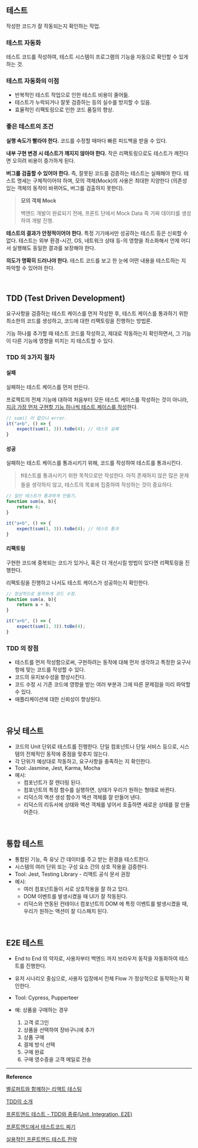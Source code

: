 ## 테스트

작성한 코드가 잘 작동되는지 확인하는 작업.



### 테스트 자동화

테스트 코드를 작성하여, 테스트 시스템이 프로그램의 기능을 자동으로 확인할 수 있게 하는 것.



### 테스트 자동화의 이점

- 반복적인 테스트 작업으로 인한 테스트 비용이 줄어듦.
- 테스트가 누락되거나 잘못 검증하는 등의 실수를 방지할 수 있음.
- 효율적인 리팩토링으로 인한 코드 품질의 향상.



### 좋은 테스트의 조건

**실행 속도가 빨라야 한다.** 코드를 수정할 때마다 빠른 피드백을 받을 수 있다.

**내부 구현 변경 시 테스트가 깨지지 않아야 한다.** 작은 리팩토링으로도 테스트가 깨진다면 오히려 비용이 증가하게 된다.

**버그를 검출할 수 있어야 한다.** 즉, 잘못된 코드를 검증하는 테스트는 실패해야 한다. 테스트 명세는 구체적이어야 하며, 모의 객체(Mock)의 사용은 최대한 지양한다 (의존성 있는 객체의 동작이 바뀌어도, 버그를 검출하지 못한다).

> **모의 객체 Mock**
>
> 백엔드 개발이 완료되기 전에, 프론트 단에서 Mock Data 즉 가짜 데이터를 생성하여 개발 진행.

**테스트의 결과가 안정적이어야 한다.** 특정 기기에서만 성공하는 테스트 등은 신뢰할 수 없다. 테스트는 외부 환경-시간, OS, 네트워크 상태 등-의 영향을 최소화해서 언제 어디서 실행해도 동일한 결과를 보장해야 한다. 

**의도가 명확히 드러나야 한다.** 테스트 코드를 보고 한 눈에 어떤 내용을 테스트하는 지 파악할 수 있어야 한다.



<br/>

## TDD (Test Driven Development)

요구사항을 검증하는 테스트 케이스를 먼저 작성한 후, 테스트 케이스를 통과하기 위한 최소한의 코드를 생성하고, 코드에 대한 리팩토링을 진행하는 방법론.

기능 하나를 추가할 때 테스트 코드를 작성하고, 제대로 작동하는지 확인하면서, 그 기능이 다른 기능에 영향을 미치는 지 테스트할 수 있다.



### TDD 의 3가지 절차

#### 실패

실패하는 테스트 케이스를 먼저 만든다. 

프로젝트의 전체 기능에 대하여 처음부터 모든 테스트 케이스를 작성하는 것이 아니라, <u>지금 가장 먼저 구현할 기능 하나씩 테스트 케이스를 작성</u>한다.

```javascript
// sum() 이 없으니 error.
it("a+b", () => {
    expect(sum(1, 3)).toBe(4); // 테스트 실패
}
```



#### 성공

실패하는 테스트 케이스를 통과시키기 위해, 코드를 작성하여 테스트를 통과시킨다.

> ❗️테스트를 통과시키기 위한 목적으로만 작성한다. 아직 존재하지 않은 많은 문제들을 생각하지 않고, 테스트의 목표에 집중하여 작성하는 것이 중요하다.

```javascript
// 일단 테스트가 통과하게 만들기.
function sum(a, b){
    return 4;
}

it("a+b", () => {
    expect(sum(1, 3)).toBe(4); // 테스트 통과
}
```



#### 리팩토링

구현한 코드에 중복되는 코드가 있거나, 혹은 더 개선시킬 방법이 있다면 리팩토링을 진행한다.

리팩토링을 진행하고 나서도 테스트 케이스가 성공하는지 확인한다.

```javascript
// 정상적으로 동작하게 코드 수정.
function sum(a, b){
    return a + b;
}

it("a+b", () => {
    expect(sum(1, 3)).toBe(4);
}
```





### TDD 의 장점

- 테스트를 먼저 작성함으로써, 구현하려는 동작에 대해 먼저 생각하고 특정한 요구사항에 맞는 코드를 작성할 수 있다.
- 코드의 유지보수성을 향상시킨다.
- 코드 수정 시 기존 코드에 영향을 받는 여러 부분과 그에 따른 문제점을 미리 파악할 수 있다.
- 애플리케이션에 대한 신뢰성이 향상된다.



<br/>

## 유닛 테스트

- 코드의 Unit 단위로 테스트를 진행한다. 단일 컴포넌트나 단일 서비스 등으로, 시스템의 전체적인 동작에 중점을 맞추지 않는다.
- 각 단위가 예상대로 작동하고, 요구사항을 충족하는 지 확인한다.
- Tool: Jasmine, Jest, Karma, Mocha
- 예시: 
  - 컴포넌트가 잘 렌더링 된다.
  - 컴포넌트의 특정 함수를 실행하면, 상태가 우리가 원하는 형태로 바뀐다.
  - 리덕스의 액션 생성 함수가 액션 객체를 잘 만들어 낸다.
  - 리덕스의 리듀서에 상태와 액션 객체를 넣어서 호출하면 새로운 상태를 잘 만들어준다.


<br/>

## 통합 테스트

- 통합된 기능, 즉 유닛 간 데이터를 주고 받는 환경을 테스트한다.
- 시스템의 여러 단위 또는 구성 요소 간의 상호 작용을 검증한다.
- Tool: Jest, Testing Library - 리액트 공식 문서 권장
- 예시:
  - 여러 컴포넌트들이 서로 상호작용을 잘 하고 있다.
  - DOM 이벤트를 발생시켰을 때 UI가 잘 작동된다.
  - 리덕스와 연동된 컨테이너 컴포넌트의 DOM 에 특정 이벤트를 발생시켰을 때, 우리가 원하는 액션이 잘 디스패치 된다. 


<br/>

## E2E 테스트

- End to End 의 약자로, 사용자부터 백엔드 까지 브라우저 동작을 자동화하여 테스트를 진행한다.
- 유저 시나리오 중심으로, 사용자 입장에서 전체 Flow 가 정상적으로 동작하는지 확인한다.
- Tool: Cypress, Pupperteer

- 예: 상품을 구매하는 경우
  1. 고객 로그인
  2. 상품을 선택하여 장바구니에 추가
  3. 상품 구매
  4. 결제 방식 선택
  5. 구매 완료
  6. 구매 영수증을 고객 메일로 전송



---
**Reference**

[벨로퍼트와 함께하는 리액트 테스팅](https://velog.io/@velopert/react-testing)

[TDD의 소개](https://velog.io/@velopert/TDD%EC%9D%98-%EC%86%8C%EA%B0%9C)

[프론트엔드 테스트 - TDD와 종류(Unit, Integration, E2E)](https://soojae.tistory.com/74)

[프론트엔드에서 테스트코드 짜기](https://kooku0.github.io/blog/%ED%94%84%EB%A1%A0%ED%8A%B8%EC%97%94%EB%93%9C%EC%97%90%EC%84%9C-%ED%85%8C%EC%8A%A4%ED%8A%B8%EC%BD%94%EB%93%9C%20%EC%A7%9C%EA%B8%B0/)

[실용적인 프론트엔드 테스트 전략](https://meetup.nhncloud.com/posts/174)
